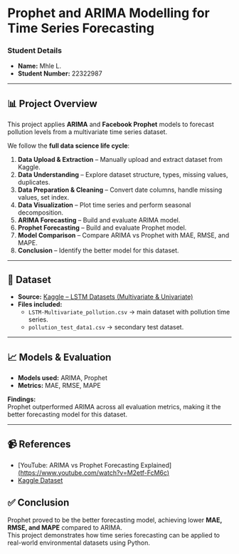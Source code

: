 # Prophet and ARIMA Modelling for Time Series Forecasting

### Student Details
- **Name:** Mhle L.  
- **Student Number:** 22322987  

---

## 📊 Project Overview
This project applies **ARIMA** and **Facebook Prophet** models to forecast pollution levels from a multivariate time series dataset.  

We follow the **full data science life cycle**:
1. **Data Upload & Extraction** – Manually upload and extract dataset from Kaggle.
2. **Data Understanding** – Explore dataset structure, types, missing values, duplicates.
3. **Data Preparation & Cleaning** – Convert date columns, handle missing values, set index.
4. **Data Visualization** – Plot time series and perform seasonal decomposition.
5. **ARIMA Forecasting** – Build and evaluate ARIMA model.
6. **Prophet Forecasting** – Build and evaluate Prophet model.
7. **Model Comparison** – Compare ARIMA vs Prophet with MAE, RMSE, and MAPE.
8. **Conclusion** – Identify the better model for this dataset.

---

## 📂 Dataset
- **Source:** [Kaggle – LSTM Datasets (Multivariate & Univariate)](https://www.kaggle.com/datasets/rupakroy/lstm-datasets-multivariate-univariate?resource=download)  
- **Files included:**
  - `LSTM-Multivariate_pollution.csv` → main dataset with pollution time series.  
  - `pollution_test_data1.csv` → secondary test dataset.  

---

## 📈 Models & Evaluation
- **Models used:** ARIMA, Prophet  
- **Metrics:** MAE, RMSE, MAPE  

**Findings:**  
Prophet outperformed ARIMA across all evaluation metrics, making it the better forecasting model for this dataset.

---

## 📹 References
- [YouTube: ARIMA vs Prophet Forecasting Explained][(https://www.youtube.com/watch?v=M2etf-FcM6c) ](https://youtu.be/FRPq1b5Qbv0?si=5TRHpZEGnyI8xllY) 
- [Kaggle Dataset](https://www.kaggle.com/datasets/rupakroy/lstm-datasets-multivariate-univariate?resource=download)



## ✅ Conclusion
Prophet proved to be the better forecasting model, achieving lower **MAE, RMSE, and MAPE** compared to ARIMA.  
This project demonstrates how time series forecasting can be applied to real-world environmental datasets using Python.

